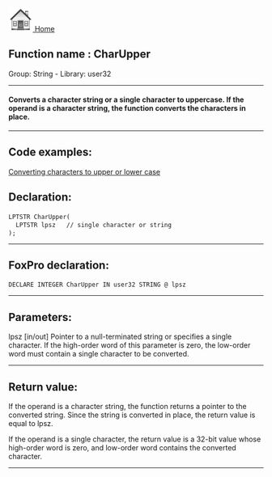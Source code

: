 [<img src="../../images/home.png"> Home ](https://github.com/VFPX/Win32API)  

## Function name : CharUpper
Group: String - Library: user32    
***  


#### Converts a character string or a single character to uppercase. If the operand is a character string, the function converts the characters in place.
***  


## Code examples:
[Converting characters to upper or lower case](../../samples/sample_075.md)  

## Declaration:
```foxpro  
LPTSTR CharUpper(
  LPTSTR lpsz   // single character or string
);  
```  
***  


## FoxPro declaration:
```foxpro  
DECLARE INTEGER CharUpper IN user32 STRING @ lpsz  
```  
***  


## Parameters:
lpsz 
[in/out] Pointer to a null-terminated string or specifies a single character. If the high-order word of this parameter is zero, the low-order word must contain a single character to be converted.  
***  


## Return value:
If the operand is a character string, the function returns a pointer to the converted string. Since the string is converted in place, the return value is equal to lpsz. 

If the operand is a single character, the return value is a 32-bit value whose high-order word is zero, and low-order word contains the converted character. 
  
***  

